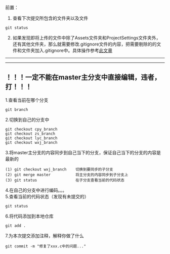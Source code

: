 前置：
1. 查看下次提交所包含的文件夹以及文件
```
git status
```
2. 如果发现即将上传的文件中除了Assets文件夹和ProjectSettings文件夹外，还有其他文件夹，那么就需要修改.gitignore文件的内容，把需要剔除的的文件和文件夹加入.gitignore中。具体操作参考[此文章](https://blog.csdn.net/c651088720/article/details/94722264)
---
---
## ！！！一定不能在master主分支中直接编辑，违者，打！！！
1.查看当前在哪个分支
```
git branch
```

2.切换到自己的分支中
```
git checkout cpy_branch
git checkout zs_branch
git checkout lyc_branch
git checkout wxj_branch
```

3.将master主分支的内容同步到自己当下的分支，保证自己当下的分支的内容是最新的
```
(1) git checkout wxj_branch    切换到要同步的子分支
(2) git merge master           将主分支的内容同步到子分支上
(3) git status                 在子分支查看当前的代码状态
```

4.在自己的分支中进行编码。。。  
5.查看当前的代码状态（发现有未提交的）
```
git status
```
6.将代码添加到本地仓库
```
git add .
```
7.为本次提交添加注释，解释你做了什么
```
git commit -m "修复了xxx.c中的问题..."
```